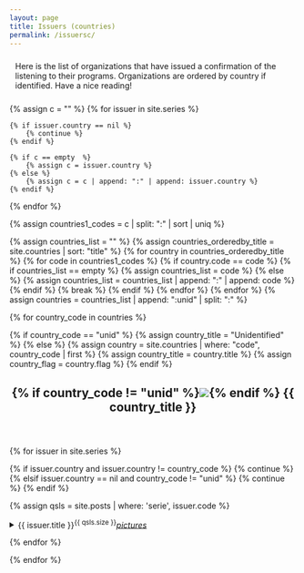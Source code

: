 ```yaml
---
layout: page
title: Issuers (countries)
permalink: /issuersc/
---
```


<div class="rounded-box">
<p style="padding: 10px 10px 10px 10px;">Here is the list of organizations
that have issued a confirmation of the listening to their programs.
Organizations are ordered by country if identified.
Have a nice reading!
</p>
</div>

{% assign c = "" %}
{% for issuer in site.series %}

    {% if issuer.country == nil %}
        {% continue %}
    {% endif %}

    {% if c == empty  %}
        {% assign c = issuer.country %}
    {% else %}
        {% assign c = c | append: ":" | append: issuer.country %}
    {% endif %}

{% endfor %}

<!-- array of country.codes; ordered by country.code -->
{% assign countries1_codes = c | split: ":" | sort | uniq %}

<!-- resort by country.title + unid -->
{% assign countries_list = "" %}
{% assign countries_orderedby_title = site.countries | sort: "title" %}
{% for country in countries_orderedby_title %}
    {% for code in countries1_codes %}
        {% if country.code == code %}
            {% if countries_list == empty %}
                {% assign countries_list = code %}
            {% else %}
                {% assign countries_list = countries_list | append: ":" | append: code %}
            {% endif %}
            {% break %}
        {% endif %}
    {% endfor %}
{% endfor %}
{% assign countries = countries_list | append: ":unid" | split: ":" %}



{% for country_code in countries %}

{% if country_code == "unid" %}
    {% assign country_title = "Unidentified" %}
{% else %}
    {% assign country = site.countries | where: "code", country_code | first %}
    {% assign country_title = country.title %}
    {% assign country_flag = country.flag %}
{% endif %}

<div class="rounded-box">
<header><h2>{% if country_code != "unid" %}<img class="flag" src="{{ country_flag }}"/>{% endif %}
{{ country_title }}</h2></header>

{% for issuer in site.series %}

{% if issuer.country and issuer.country != country_code %}
    {% continue %}
{% elsif issuer.country == nil and country_code != "unid" %}
    {% continue %}
{% endif %}

{% assign qsls = site.posts | where: 'serie', issuer.code %}

<details>
<summary>{{ issuer.title }}<sup>{{ qsls.size }}</sup><a href="{{ issuer.url }}"><em>pictures</em></a></summary>

<ul>

{% for qsl in qsls %}
    <li><a href="{{ qsl.url }}">{{ qsl.title }}</a> &bullet; {{ qsl.frequency }} &bullet; {{ qsl.reception_date }} {{ qsl.reception_time }}</li>    
{% endfor %}
</ul>

</details>

{% endfor %} <!-- issuer -->
</div>
{% endfor %} <!-- country_code -->
